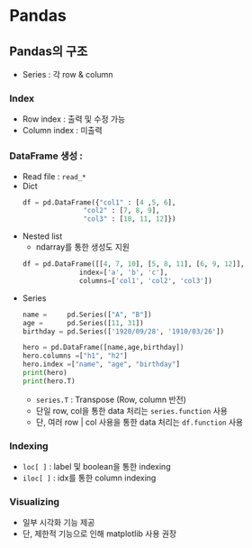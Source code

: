 # Pandas
## Pandas의 구조
- Series : 각 row & column
### Index
- Row index : 출력 및 수정 가능
- Column index : 미출력
### DataFrame 생성 :
- Read file : `read_*`
- Dict
    ```python
    df = pd.DataFrame({"col1" : [4 ,5, 6],
                   "col2" : [7, 8, 9],
                   "col3" : [10, 11, 12]})
   ```
- Nested list
    - ndarray를 통한 생성도 지원
    ```python
    df = pd.DataFrame([[4, 7, 10], [5, 8, 11], [6, 9, 12]],
                  index=['a', 'b', 'c'],
                  columns=['col1', 'col2', 'col3'])
    ```             
- Series
    ``` python
    name =     pd.Series(["A", "B"])
    age =      pd.Series([11, 31])
    birthday = pd.Series(['1920/09/28', '1910/03/26'])

    hero = pd.DataFrame([name,age,birthday])
    hero.columns =["h1", "h2"]
    hero.index =["name", "age", "birthday"]
    print(hero)
    print(hero.T)
    ```
    - `series.T` : Transpose (Row, column 반전)
    - 단일 row, col을 통한 data 처리는 `series.function` 사용
    - 단, 여러 row | col 사용을 통한 data 처리는 `df.function` 사용

### Indexing
- `loc[ ]` : label 및 boolean을 통한 indexing
- `iloc[ ]` : idx를 통한 column indexing
### Visualizing
- 일부 시각화 기능 제공
- 단, 제한적 기능으로 인해 matplotlib 사용 권장
